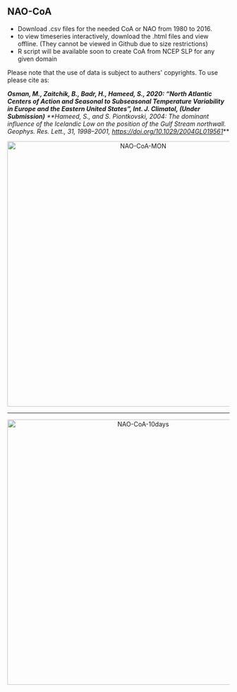 ## NAO-CoA

- Download .csv files for the needed CoA or NAO from 1980 to 2016.
- to view timeseries interactively, download the .html files and view offline. (They cannot be viewed in Github due to size restrictions)
- R script will be available soon to create CoA from NCEP SLP for any given domain

Please note that the use of data is subject to authers' copyrights. To use please cite as:

_**Osman, M., Zaitchik, B., Badr, H., Hameed, S., 2020: “North Atlantic Centers of Action and Seasonal to Subseasonal Temperature Variability in Europe and the Eastern United States”, Int. J. Climatol, (Under Submission)**_
_**Hameed, S., and S. Piontkovski, 2004: The dominant influence of the Icelandic Low on the position of the Gulf Stream northwall. Geophys. Res. Lett., 31, 1998–2001, https://doi.org/10.1029/2004GL019561_**

<div>
    <a href="https://plotly.com/~mosman7/13/?share_key=scPOdtUOTnERmeSK85YE0q" target="_blank" title="NAO-CoA-MON" style="display: block; text-align: center;"><img src="https://plotly.com/~mosman7/13.png?share_key=scPOdtUOTnERmeSK85YE0q" alt="NAO-CoA-MON" style="max-width: 100%;width: 600px;"  width="600" onerror="this.onerror=null;this.src='https://plotly.com/404.png';" /></a>
</div>  

*******

<div>
    <a href="https://plotly.com/~mosman7/15/?share_key=4LZ59mxVLFnFiyexfxlk41" target="_blank" title="NAO-CoA-10days" style="display: block; text-align: center;"><img src="https://plotly.com/~mosman7/15.png?share_key=4LZ59mxVLFnFiyexfxlk41" alt="NAO-CoA-10days" style="max-width: 100%;width: 600px;"  width="600" onerror="this.onerror=null;this.src='https://plotly.com/404.png';" /></a>
</div>  
